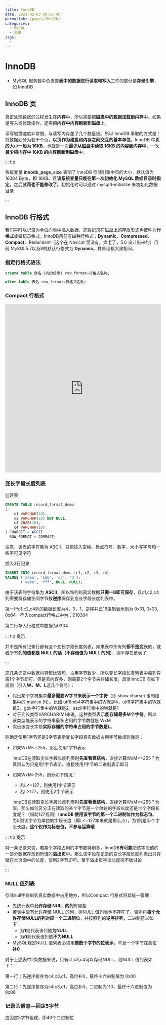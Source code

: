 ```yaml
---
title: InnoDB
date: 2021-02-03 00:07:45
permalink: /pages/2bb22b/
categories:
  - MySQL
  - 高级
tags:
  - 
---
```




# InnoDB

*   MySQL 服务器中负责**对表中的数据进行读取和写入**工作的部分是**存储引擎**，如 InnoDB



## InnoDB 页

真正处理数据的过程发生在**内存**中，所以需要把**磁盘中的数据加载到内存**中。如果是写入或修改操作，还需把**内存中内容刷新到磁盘**上。

读写磁盘速度非常慢，与读写内存差了几个数量级。所以 InnoDB 采取的方式是：将数据划分为若干个页，**以页作为磁盘和内存之间交互的基本单位**。InnoDB 中**页的大小一般为 16KB**，也就是一次**最少从磁盘中读取 16KB 的内容到内存中**，一次**最少把内存中 16KB 的内容刷新到磁盘**中。

::: tip

系统变量 **innodb_page_size** 表明了 InnoDB 存储引擎中页的大小，默认值为 16384 Byte，即 16KB。且**该系统变量只能在第一次初始化 MySQL 数据目录时指定**，之后就**再也不能修改了**。初始化时可以通过 mysqld-initialize 来初始化数据目录

:::



## InnoDB 行格式

我们平时以记录为单位向表中插入数据，这些记录在磁盘上的存放形式也被称为**行格式**或者记录格式。InnoDB目前有四种行格式：**Dynamic**、**Compressed**、**Compact**、Redundant（这个在 Navicat 里没有，太老了，5.0 设计出来的）目前 MySQL5.7以及8的默认行格式为 **Dynamic**。其原理都大致相同。

### 指定行格式语法

```sql
create table 表名 (列的信息) row_format=行格式名称;

alter table 表名 row_format=行格式名称;
```



### Compact 行格式

<iframe id="embed_dom" name="embed_dom" frameborder="0" style="display:block;width:100%; height:545px;" src="https://www.processon.com/embed/602154665653bb64f204bfd5"></iframe>





### 变长字段长度列表

创建表

```sql
CREATE TABLE record_format_demo
(
    c1 VARCHAR(10),
    c2 VARCHAR(10) NOT NULL,
    c3 CHAR(10),
    c4 VARCHAR(10)
) CHARSET = ASCII
  ROW_FORMAT = COMPACT;
```

注意，该表的字符集为 ASCII，只能插入空格、标点符号、数字、大小写字母和一些不可见字符

插入2行记录

```sql
INSERT INTO record_format_demo (c1, c2, c3, c4)
VALUES ('aaaa', 'bbb', 'cc', 'd'),
       ('eeee', 'fff', NULL, NULL);
```

由于该表的字符集为 **ASCII**，所以每列的真实数据**只需一B即可保存**，且c1,c2,c4列需要将存储空间字节数**逆序**保存到变长字段长度列表中。

第一行c1,c2,c4列的数据长度为4，3，1，逆序并已16进制表示则为 0x01, 0x03, 0x04。存入compact行格式中为：010304

第二行存入行格式中数据为0304

::: tip 提示

并不是所有记录行都有这个变长字段长度列表，如果表中所有列**都不是变长**的，或者所有**列的值都是 NULL 的话（不存储值为 NULL 的列）**，则不存在该表了

:::



这几条记录中数据内容都比较短，占用字节数少，所以变长字段长度列表中每列只需1个字节即可，但是若内容多，则需要2个字节来存储长度，具体InnoDB 有如下规则（引入**W、M、L**这几个符号）：

*   假设某个字符集中**最多需要W字节来表示一个字符**（即 show charset 语句结果中的 maxlen 列）。比如 utf8mb4字符集中的W就是4，utf8字符集中的W就是3，gbk字符集中的W就是2，ascii字符集中的W就是1
*   对于变长类型VARCHAR(M)来说，这种类型表示**能存储最多M个字符**。所以该类型能表示的字符串最多占用的字节数就是 WxM
*   假设该变长字段**实际存储的字符串占用的字节数是L**。

则确定使用1字节还是2字节表示变长字段真实数据占用字节数规则就是：

*   如果WxM<=255，那么使用1字节表示

    InnoDB在读取变长字段长度列表时**先查看表结构**，直接计算WxM<=255？为真则认为只是用1字节表示。直接使用1字节的二进制表示即可

*   如果WxM>255，则分如下情况：

    *   若L<=127，则使用1字节表示
    *   若L>127，则使用2字节表示

    InnoDB在读取变长字段长度列表时**先查看表结构**，直接计算WxM<=255？为假。那么如何区分正在读取的某个字节是一个单独的字段长度还是半个字段长度呢？（借助127规则）**InnoDB 使用该字节的第一个二进制位作为标志位**。为0则该字节为单独的字段长度（即L<=127本来就是那么点），为1则是半个字段长度，**这个仅作为标志位，不参与运算哦**

::: tip 提示

对一条记录来说，若某个字段占用的字节数特别多，InnoDB**有可能**把该字段值的一部分数据存放到所谓的**溢出页**中。那么该字段在记录的变长字段长度列表出只存储在本页面中的长度，使用2字节即可。至于溢出页字段长度则不做讨论

:::



### NULL 值列表

存储null字符串到真实数据中占用地方，所以Compact 行格式将其统一管理：

*   先统计表中**允许存储 NULL 的列**有哪些
*   若表中没有允许存储 NULL 的列，则NULL 值列表也不存在了。否则将**每个允许存储NULL的列对应一个二进制位**，并按照列的**逆序排列**，二进制意义如下：
    *   为**1**则代表该列值**为NULL**
    *   为**0**则代表该列值**不为NULL**
*   MySQL规定NULL 值列表必须用**整数个字节的位表示**，不足一个字节在高位**补0**

对于上述表中2条数据来说，只有c1,c3,c4可以存储NULL，则NULL 值列表如下：

第一行：先逆序排序为c4,c3,c1，高位补0，最终十六进制值为 0x00

第二行：先逆序排序为c4,c3,c1，高位补0，二进制为110，最终十六进制值为 0x06





### 记录头信息—固定5字节

由固定5字节组成，即40个二进制位



